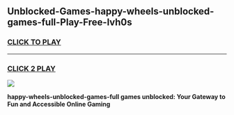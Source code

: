 
## Unblocked-Games-happy-wheels-unblocked-games-full-Play-Free-lvh0s
<h3>
<a href="https://premium76.site?title=happy-wheels-unblocked-games-full&ref=23A">CLICK TO PLAY</a></h3>
<hr>

<h3>
<a href="https://premium76.site?title=happy-wheels-unblocked-games-full&ref=23A">CLICK 2 PLAY</a>
  
</h3>

<a href="https://premium76.site?title=happy-wheels-unblocked-games-full&ref=23A"><img src="https://clearcache.store/games.png"></a>


**happy-wheels-unblocked-games-full games unblocked: Your Gateway to Fun and Accessible Online Gaming**
